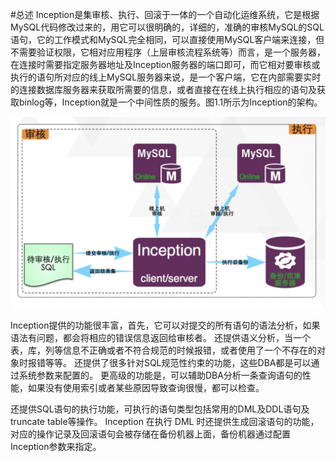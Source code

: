 #总述
Inception是集审核、执行、回滚于一体的一个自动化运维系统，它是根据MySQL代码修改过来的，用它可以很明确的，详细的，准确的审核MySQL的SQL语句，它的工作模式和MySQL完全相同，可以直接使用MySQL客户端来连接，但不需要验证权限，它相对应用程序（上层审核流程系统等）而言，是一个服务器，在连接时需要指定服务器地址及Inception服务器的端口即可，而它相对要审核或执行的语句所对应的线上MySQL服务器来说，是一个客户端，它在内部需要实时的连接数据库服务器来获取所需要的信息，或者直接在在线上执行相应的语句及获取binlog等，Inception就是一个中间性质的服务。图1.1所示为Inception的架构。

![](images/architecture.png)

Inception提供的功能很丰富，首先，它可以对提交的所有语句的语法分析，如果语法有问题，都会将相应的错误信息返回给审核者。
还提供语义分析，当一个表，库，列等信息不正确或者不符合规范的时候报错，或者使用了一个不存在的对象时报错等等。
还提供了很多针对SQL规范性约束的功能，这些DBA都是可以通过系统参数来配置的。
更高级的功能是，可以辅助DBA分析一条查询语句的性能，如果没有使用索引或者某些原因导致查询很慢，都可以检查。

还提供SQL语句的执行功能，可执行的语句类型包括常用的DML及DDL语句及truncate table等操作。
Inception 在执行 DML 时还提供生成回滚语句的功能，对应的操作记录及回滚语句会被存储在备份机器上面，备份机器通过配置Inception参数来指定。

